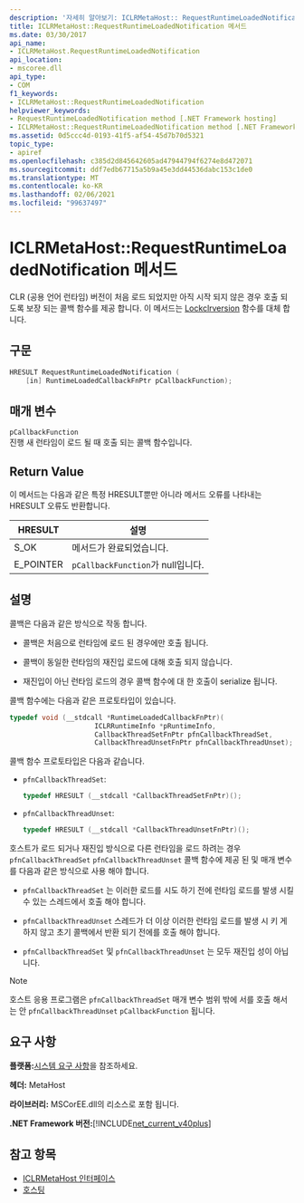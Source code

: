 ```yaml
---
description: '자세히 알아보기: ICLRMetaHost:: RequestRuntimeLoadedNotification 메서드'
title: ICLRMetaHost::RequestRuntimeLoadedNotification 메서드
ms.date: 03/30/2017
api_name:
- ICLRMetaHost.RequestRuntimeLoadedNotification
api_location:
- mscoree.dll
api_type:
- COM
f1_keywords:
- ICLRMetaHost::RequestRuntimeLoadedNotification
helpviewer_keywords:
- RequestRuntimeLoadedNotification method [.NET Framework hosting]
- ICLRMetaHost::RequestRuntimeLoadedNotification method [.NET Framework hosting]
ms.assetid: 0d5ccc4d-0193-41f5-af54-45d7b70d5321
topic_type:
- apiref
ms.openlocfilehash: c385d2d845642605ad47944794f6274e8d472071
ms.sourcegitcommit: ddf7edb67715a5b9a45e3dd44536dabc153c1de0
ms.translationtype: MT
ms.contentlocale: ko-KR
ms.lasthandoff: 02/06/2021
ms.locfileid: "99637497"
---
```

# <a name="iclrmetahostrequestruntimeloadednotification-method"></a>ICLRMetaHost::RequestRuntimeLoadedNotification 메서드

CLR (공용 언어 런타임) 버전이 처음 로드 되었지만 아직 시작 되지 않은 경우 호출 되도록 보장 되는 콜백 함수를 제공 합니다. 이 메서드는 [Lockclrversion](lockclrversion-function.md) 함수를 대체 합니다.  
  
## <a name="syntax"></a>구문  
  
```cpp  
HRESULT RequestRuntimeLoadedNotification (  
    [in] RuntimeLoadedCallbackFnPtr pCallbackFunction);  
```  
  
## <a name="parameters"></a>매개 변수  

 `pCallbackFunction`  
 진행 새 런타임이 로드 될 때 호출 되는 콜백 함수입니다.  
  
## <a name="return-value"></a>Return Value  

 이 메서드는 다음과 같은 특정 HRESULT뿐만 아니라 메서드 오류를 나타내는 HRESULT 오류도 반환합니다.  
  
|HRESULT|설명|  
|-------------|-----------------|  
|S_OK|메서드가 완료되었습니다.|  
|E_POINTER|`pCallbackFunction`가 null입니다.|  
  
## <a name="remarks"></a>설명  

 콜백은 다음과 같은 방식으로 작동 합니다.  
  
- 콜백은 처음으로 런타임에 로드 된 경우에만 호출 됩니다.  
  
- 콜백이 동일한 런타임의 재진입 로드에 대해 호출 되지 않습니다.  
  
- 재진입이 아닌 런타임 로드의 경우 콜백 함수에 대 한 호출이 serialize 됩니다.  
  
 콜백 함수에는 다음과 같은 프로토타입이 있습니다.  
  
```cpp  
typedef void (__stdcall *RuntimeLoadedCallbackFnPtr)(  
                     ICLRRuntimeInfo *pRuntimeInfo,  
                     CallbackThreadSetFnPtr pfnCallbackThreadSet,  
                     CallbackThreadUnsetFnPtr pfnCallbackThreadUnset);  
```  
  
 콜백 함수 프로토타입은 다음과 같습니다.  
  
- `pfnCallbackThreadSet`:  
  
    ```cpp  
    typedef HRESULT (__stdcall *CallbackThreadSetFnPtr)();  
    ```  
  
- `pfnCallbackThreadUnset`:  
  
    ```cpp  
    typedef HRESULT (__stdcall *CallbackThreadUnsetFnPtr)();  
    ```  
  
 호스트가 로드 되거나 재진입 방식으로 다른 런타임을 로드 하려는 경우 `pfnCallbackThreadSet` `pfnCallbackThreadUnset` 콜백 함수에 제공 된 및 매개 변수를 다음과 같은 방식으로 사용 해야 합니다.  
  
- `pfnCallbackThreadSet` 는 이러한 로드를 시도 하기 전에 런타임 로드를 발생 시킬 수 있는 스레드에서 호출 해야 합니다.  
  
- `pfnCallbackThreadUnset` 스레드가 더 이상 이러한 런타임 로드를 발생 시 키 게 하지 않고 초기 콜백에서 반환 되기 전에를 호출 해야 합니다.  
  
- `pfnCallbackThreadSet` 및 `pfnCallbackThreadUnset` 는 모두 재진입 성이 아닙니다.  
  
> [!NOTE]
> 호스트 응용 프로그램은 `pfnCallbackThreadSet` 매개 변수 범위 밖에 서를 호출 해서는 안 `pfnCallbackThreadUnset` `pCallbackFunction` 됩니다.  
  
## <a name="requirements"></a>요구 사항  

 **플랫폼:**[시스템 요구 사항](../../get-started/system-requirements.md)을 참조하세요.  
  
 **헤더:** MetaHost  
  
 **라이브러리:** MSCorEE.dll의 리소스로 포함 됩니다.  
  
 **.NET Framework 버전:**[!INCLUDE[net_current_v40plus](../../../../includes/net-current-v40plus-md.md)]  
  
## <a name="see-also"></a>참고 항목

- [ICLRMetaHost 인터페이스](iclrmetahost-interface.md)
- [호스팅](index.md)
